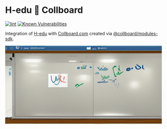 # H-edu 💙 Collboard

<!--Badges-->
<!--⚠️WARNING: This section was generated by https://github.com/hejny/batch-project-editor/blob/main/src/workflows/800-badges/badges.ts so every manual change will be overwritten.-->


[![lint](https://github.com/collboard/hedu-collboard-integration/actions/workflows/lint.yml/badge.svg)](https://github.com/collboard/hedu-collboard-integration/actions/workflows/lint.yml)
[![Known Vulnerabilities](https://snyk.io/test/github/collboard/hedu-collboard-integration/badge.svg)](https://snyk.io/test/github/collboard/hedu-collboard-integration)
<!--[![License of H-edu 💙 Collboard](https://img.shields.io/github/license/collboard/hedu-collboard-integration.svg?style=flat)](https://github.com/collboard/hedu-collboard-integration/blob/main/LICENSE)-->
<!--[![test](https://github.com/collboard/hedu-collboard-integration/actions/workflows/test.yml/badge.svg)](https://github.com/collboard/hedu-collboard-integration/actions/workflows/test.yml)-->
<!--[![Issues](https://img.shields.io/github/issues/collboard/hedu-collboard-integration.svg?style=flat)](https://github.com/collboard/hedu-collboard-integration/issues)-->

<!--/Badges-->

Integration of [H-edu](https://h-edu.cz/) with [Collboard.com](https://collboard.com/) created via [@collboard/modules-sdk](https://www.npmjs.com/package/@collboard/modules-sdk).





<!--Wallpaper-->
<!--⚠️WARNING: This section was generated by https://github.com/hejny/batch-project-editor/blob/main/src//workflows/315-ai-generated-wallpaper/4-aiGeneratedWallpaperUseInReadme.ts so every manual change will be overwritten.-->
![Wallpaper of H-edu 💙 Collboard](assets/ai/wallpaper/gallery/16bd5a5b-69ad-4247-bf11-72d87bd06008-0_0.png)
<!--/Wallpaper-->

